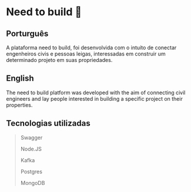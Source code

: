 # Need to build 👷

## Porturguês
A plataforma need to build, foi desenvolvida com o intuíto de conectar engenheiros civis e pessoas leigas, interessadas em construir um determinado projeto em suas propriedades.

## English
The need to build platform was developed with the aim of connecting civil engineers and lay people interested in building a specific project on their properties.

## Tecnologias utilizadas

> Swagger
> 
> Node.JS
> 
> Kafka
> 
> Postgres
> 
> MongoDB
